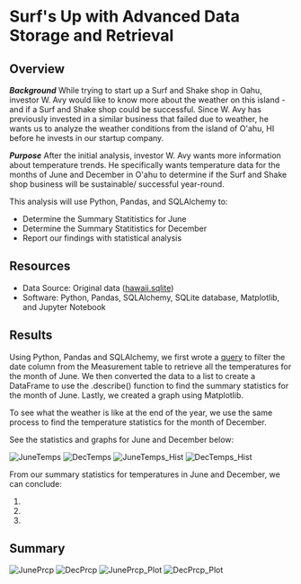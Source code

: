 # Surf's Up with Advanced Data Storage and Retrieval


## Overview 
***Background***
While trying to start up a Surf and Shake shop in Oahu, investor W. Avy would like to know more about the weather on this island - and if a Surf and Shake shop could be successful. Since W. Avy has previously invested in a similar business that failed due to weather, he wants us to analyze the weather conditions from the island of O'ahu, HI before he invests in our startup company. 

***Purpose***
After the initial analysis, investor W. Avy wants more information about temperature trends. He specifically wants temperature data for the months of June and December in O'ahu to determine if the Surf and Shake shop business will be sustainable/ successful year-round. 

This analysis will use Python, Pandas, and SQLAlchemy to:
- Determine the Summary Statitistics for June
- Determine the Summary Statitistics for December 
- Report our findings with statistical analysis 


## Resources 
- Data Source: Original data ([hawaii.sqlite](https://github.com/meghanhkoon/surfs_up/blob/main/hawaii.sqlite))
- Software: Python, Pandas, SQLAlchemy, SQLite database, Matplotlib, and Jupyter Notebook


## Results

Using Python, Pandas and SQLAlchemy, we first wrote a [query](https://github.com/meghanhkoon/surfs_up/blob/main/SurfsUp_Challenge.ipynb) to filter the date column from the Measurement table to retrieve all the temperatures for the month of June. We then converted the data to a list to create a DataFrame to use the .describe() function to find the summary statistics for the month of June. Lastly, we created a graph using Matplotlib.

To see what the weather is like at the end of the year, we use the same process to find the temperature statistics for the month of December. 

See the statistics and graphs for June and December below:

![JuneTemps](Files/JuneTemps.png)  ![DecTemps](Files/DecTemps.png)
![JuneTemps_Hist](Files/JuneTemps_Hist.png)  ![DecTemps_Hist](Files/DecTemps_Hist.png)

From our summary statistics for temperatures in June and December, we can conclude: 

1. 
2.
3.


## Summary


![JunePrcp](Files/JunePrcp.png)  ![DecPrcp](Files/DecPrcp.png)
![JunePrcp_Plot](Files/JunePrcp_Plot.png)  ![DecPrcp_Plot](Files/DecPrcp_Plot.png)
